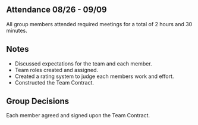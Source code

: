 ## Attendance 08/26 - 09/09
All group members attended required meetings for a total of 2 hours and 30 minutes.

## Notes 
- Discussed expectations for the team and each member. 
- Team roles created and assigned.
- Created a rating system to judge each members work and effort.
- Constructed the Team Contract. 

## Group Decisions
Each member agreed and signed upon the Team Contract.  
